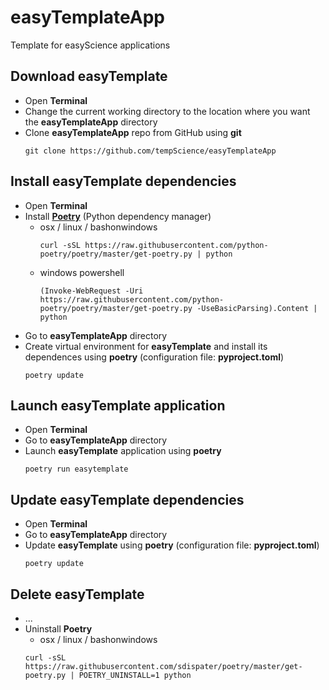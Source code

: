 # easyTemplateApp
Template for easyScience applications

## Download easyTemplate
* Open **Terminal**
* Change the current working directory to the location where you want the **easyTemplateApp** directory
* Clone **easyTemplateApp** repo from GitHub using **git**
  ```
  git clone https://github.com/tempScience/easyTemplateApp
  ```
  
## Install easyTemplate dependencies
* Open **Terminal**
* Install [**Poetry**](https://python-poetry.org/docs/) (Python dependency manager)
  * osx / linux / bashonwindows
    ```
    curl -sSL https://raw.githubusercontent.com/python-poetry/poetry/master/get-poetry.py | python
    ```
  * windows powershell
    ```
    (Invoke-WebRequest -Uri https://raw.githubusercontent.com/python-poetry/poetry/master/get-poetry.py -UseBasicParsing).Content | python
    ```
* Go to **easyTemplateApp** directory
* Create virtual environment for **easyTemplate** and install its dependences using **poetry** (configuration file: **pyproject.toml**)
  ```
  poetry update
  ```
  
## Launch easyTemplate application
* Open **Terminal**
* Go to **easyTemplateApp** directory
* Launch **easyTemplate** application using **poetry**
  ```
  poetry run easytemplate
  ```

## Update easyTemplate dependencies
* Open **Terminal**
* Go to **easyTemplateApp** directory
* Update **easyTemplate** using **poetry** (configuration file: **pyproject.toml**)
  ```
  poetry update
  ```

## Delete easyTemplate
* ...
* Uninstall **Poetry**
   * osx / linux / bashonwindows
   ```
   curl -sSL https://raw.githubusercontent.com/sdispater/poetry/master/get-poetry.py | POETRY_UNINSTALL=1 python
   ```
